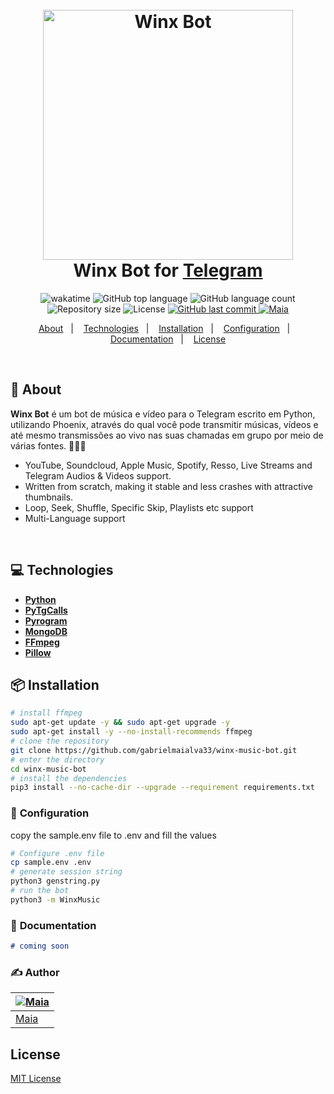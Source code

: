 <h1 align="center">
  <br>
  <img src="https://64.media.tumblr.com/b20a9df719f8420ac7aa02ece2cb1774/5f8ef1a042cf9e6b-7f/s540x810/eba21bbdb525e72f84be27d439c156b4dfa6b31a.gifv" alt="Winx Bot" width="400">
  <br>
  Winx Bot for <a href="https://telegram.org/">Telegram</a>
  <br>
</h1>

<p align="center">
  <img src="https://wakatime.com/badge/user/e61842d0-c588-4586-96a3-f0448a434be4/project/606f5c48-9148-446c-b6f7-d12aafbaaee8.svg" alt="wakatime">
  <img src="https://img.shields.io/github/languages/top/gabrielmaialva33/winx-music-bot?style=flat&logo=appveyor" alt="GitHub top language" >
  <img src="https://img.shields.io/github/languages/count/gabrielmaialva33/winx-music-bot?style=flat&logo=appveyor" alt="GitHub language count" >
  <img src="https://img.shields.io/github/repo-size/gabrielmaialva33/winx-music-bot?style=flat&logo=appveyor" alt="Repository size" >
  <img src="https://img.shields.io/github/license/gabrielmaialva33/winx-music-bot?color=00b8d3?style=flat&logo=appveyor" alt="License" /> 
  <a href="https://github.com/gabrielmaialva33/winx-music-bot/commits/master">
    <img src="https://img.shields.io/github/last-commit/gabrielmaialva33/winx-music-bot?style=flat&logo=appveyor" alt="GitHub last commit" >
    <img src="https://img.shields.io/badge/made%20by-Maia-15c3d6?style=flat&logo=appveyor" alt="Maia" >  
  </a>
</p>

<p align="center">
  <a href="#bookmark-about">About</a>&nbsp;&nbsp;&nbsp;|&nbsp;&nbsp;&nbsp;
  <a href="#computer-technologies">Technologies</a>&nbsp;&nbsp;&nbsp;|&nbsp;&nbsp;&nbsp;
  <a href="#package-installation">Installation</a>&nbsp;&nbsp;&nbsp;|&nbsp;&nbsp;&nbsp;
  <a href="#wrench-configuration">Configuration</a>&nbsp;&nbsp;&nbsp;|&nbsp;&nbsp;&nbsp;
  <a href="#memo-documentation">Documentation</a>&nbsp;&nbsp;&nbsp;|&nbsp;&nbsp;&nbsp;
  <a href="#memo-license">License</a>
</p>

<br>

## :bookmark: About

**Winx Bot** é um bot de música e vídeo para o Telegram escrito em Python, utilizando Phoenix, através do qual você pode
transmitir músicas, vídeos e até mesmo transmissões ao vivo nas suas chamadas em grupo por meio de várias fontes. 🎵🎥✨

* YouTube, Soundcloud, Apple Music, Spotify, Resso, Live Streams and Telegram Audios & Videos support.
* Written from scratch, making it stable and less crashes with attractive thumbnails.
* Loop, Seek, Shuffle, Specific Skip, Playlists etc support
* Multi-Language support

<br>

## :computer: Technologies

- **[Python](https://www.python.org/)**
- **[PyTgCalls](https://github.com/pytgcalls/pytgcalls)**
- **[Pyrogram](https://docs.pyrogram.org/)**
- **[MongoDB](https://www.mongodb.com/)**
- **[FFmpeg](https://ffmpeg.org/)**
- **[Pillow](https://pillow.readthedocs.io/en/stable/)**

## :package: Installation

```bash
# install ffmpeg
sudo apt-get update -y && sudo apt-get upgrade -y
sudo apt-get install -y --no-install-recommends ffmpeg
# clone the repository
git clone https://github.com/gabrielmaialva33/winx-music-bot.git
# enter the directory
cd winx-music-bot
# install the dependencies
pip3 install --no-cache-dir --upgrade --requirement requirements.txt
```

### :wrench: **Configuration**

copy the sample.env file to .env and fill the values

```bash
# Configure .env file
cp sample.env .env
# generate session string
python3 genstring.py
# run the bot
python3 -m WinxMusic
```

### :memo: **Documentation**

```md
# coming soon
```

### :writing_hand: **Author**

| [![Maia](https://avatars.githubusercontent.com/u/26732067?size=100)](https://github.com/gabrielmaialva33) |
|-----------------------------------------------------------------------------------------------------------|
| [Maia](https://github.com/gabrielmaialva33)                                                               |

## License

[MIT License](./LICENSE)
